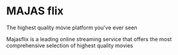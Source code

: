 # MAJAS flix

<p>The highest quality movie platform you've ever seen</p>
<p>Majasflix is a leading online streaming service that offers the most comprehensive selection of highest quality movies</p>